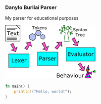 ### Danylo Burliai Parser

My parser for educational purposes

![some img](parser.png)

```rust
fn main() {
    println!("Hello, world!");
}
```
